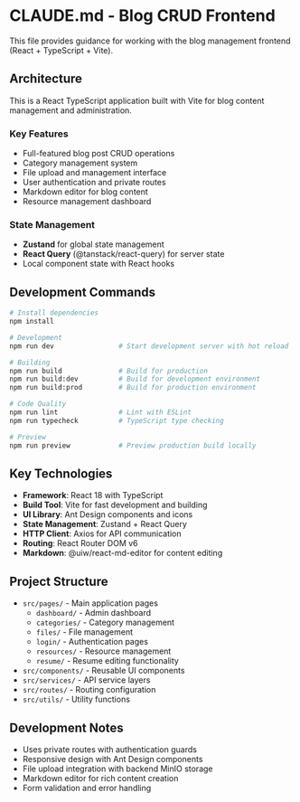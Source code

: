 # CLAUDE.md - Blog CRUD Frontend

This file provides guidance for working with the blog management frontend (React + TypeScript + Vite).

## Architecture

This is a React TypeScript application built with Vite for blog content management and administration.

### Key Features
- Full-featured blog post CRUD operations
- Category management system
- File upload and management interface
- User authentication and private routes
- Markdown editor for blog content
- Resource management dashboard

### State Management
- **Zustand** for global state management
- **React Query** (@tanstack/react-query) for server state
- Local component state with React hooks

## Development Commands

```bash
# Install dependencies
npm install

# Development
npm run dev                # Start development server with hot reload

# Building
npm run build              # Build for production
npm run build:dev          # Build for development environment
npm run build:prod         # Build for production environment

# Code Quality
npm run lint               # Lint with ESLint
npm run typecheck          # TypeScript type checking

# Preview
npm run preview            # Preview production build locally
```

## Key Technologies
- **Framework**: React 18 with TypeScript
- **Build Tool**: Vite for fast development and building
- **UI Library**: Ant Design components and icons
- **State Management**: Zustand + React Query
- **HTTP Client**: Axios for API communication
- **Routing**: React Router DOM v6
- **Markdown**: @uiw/react-md-editor for content editing

## Project Structure
- `src/pages/` - Main application pages
  - `dashboard/` - Admin dashboard
  - `categories/` - Category management
  - `files/` - File management
  - `login/` - Authentication pages
  - `resources/` - Resource management
  - `resume/` - Resume editing functionality
- `src/components/` - Reusable UI components
- `src/services/` - API service layers
- `src/routes/` - Routing configuration
- `src/utils/` - Utility functions

## Development Notes
- Uses private routes with authentication guards
- Responsive design with Ant Design components
- File upload integration with backend MinIO storage
- Markdown editor for rich content creation
- Form validation and error handling